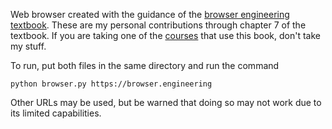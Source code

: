Web browser created with the guidance of the [browser engineering textbook](https://browser.engineering/). These are my personal contributions through chapter 7 of the textbook. If you are taking one of the [courses](https://browser.engineering/classes.html) that use this book, don't take my stuff. 

To run, put both files in the same directory and run the command
```
python browser.py https://browser.engineering
```

Other URLs may be used, but be warned that doing so may not work due to its limited capabilities.
